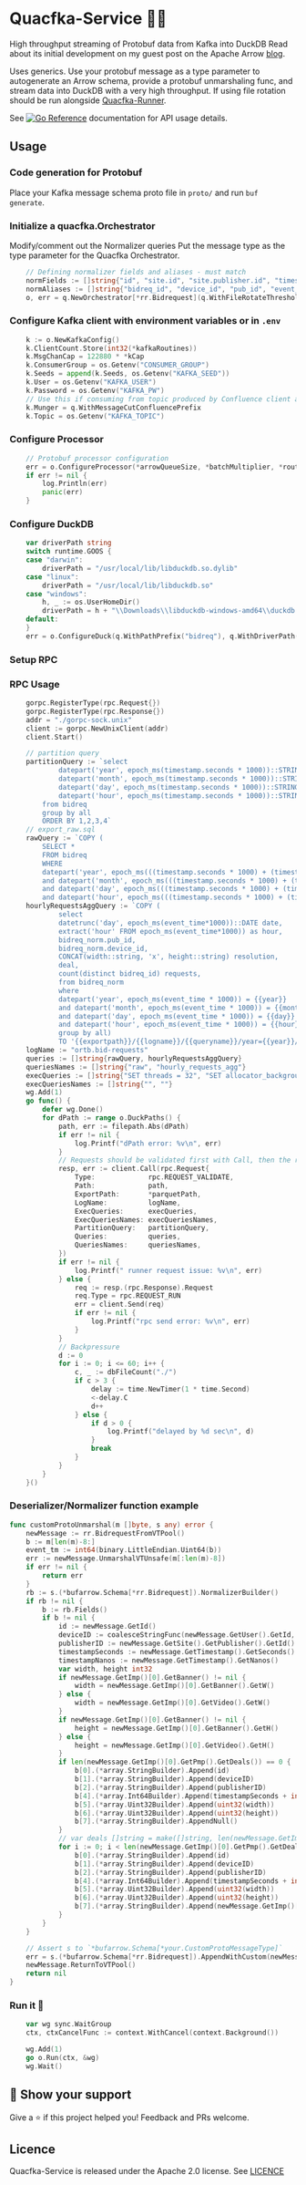 Quacfka-Service 🏹🦆
===================
High throughput streaming of Protobuf data from Kafka into DuckDB
Read about its initial development on my guest post on the Apache Arrow [blog](https://arrow.apache.org/blog/2025/03/10/fast-streaming-inserts-in-duckdb-with-adbc/).

Uses generics. Use your protobuf message as a type parameter to autogenerate an Arrow schema, provide a protobuf unmarshaling func, and stream data into DuckDB with a very high throughput.
If using file rotation should be run alongside [Quacfka-Runner](https://github.com/loicalleyne/quacfka-runner).

See [![Go Reference](https://pkg.go.dev/badge/github.com/loicalleyne/quacfka.svg)](https://pkg.go.dev/github.com/loicalleyne/quacfka) documentation for API usage details.


## Usage
### Code generation for Protobuf
Place your Kafka message schema proto file in `proto/` and run `buf generate`.

### Initialize a quacfka.Orchestrator
Modify/comment out the Normalizer queries
Put the message type as the type parameter for the Quacfka Orchestrator.
```go
	// Defining normalizer fields and aliases - must match
	normFields := []string{"id", "site.id", "site.publisher.id", "timestamp.seconds", "imp[0].banner.w", "imp[0].banner.h", "imp[0].pmp.deals.id"}
	normAliases := []string{"bidreq_id", "device_id", "pub_id", "event_time", "width", "height", "deal"}
	o, err = q.NewOrchestrator[*rr.Bidrequest](q.WithFileRotateThresholdMB(int64(*duckSize)), q.WithNormalizer(normFields, normAliases, false), q.WithDuckPathsChan(3))
```

### Configure Kafka client with environment variables or in `.env`
```go
	k := o.NewKafkaConfig()
	k.ClientCount.Store(int32(*kafkaRoutines))
	k.MsgChanCap = 122880 * *kCap
	k.ConsumerGroup = os.Getenv("CONSUMER_GROUP")
	k.Seeds = append(k.Seeds, os.Getenv("KAFKA_SEED"))
	k.User = os.Getenv("KAFKA_USER")
	k.Password = os.Getenv("KAFKA_PW")
	// Use this if consuming from topic produced by Confluence client as it prefixes messages with 6 magic bytes
	k.Munger = q.WithMessageCutConfluencePrefix
	k.Topic = os.Getenv("KAFKA_TOPIC")
```

### Configure Processor
```go
	// Protobuf processor configuration
	err = o.ConfigureProcessor(*arrowQueueSize, *batchMultiplier, *routines, customProtoUnmarshal)
	if err != nil {
		log.Println(err)
		panic(err)
	}
```

### Configure DuckDB
```go
	var driverPath string
	switch runtime.GOOS {
	case "darwin":
		driverPath = "/usr/local/lib/libduckdb.so.dylib"
	case "linux":
		driverPath = "/usr/local/lib/libduckdb.so"
	case "windows":
		h, _ := os.UserHomeDir()
		driverPath = h + "\\Downloads\\libduckdb-windows-amd64\\duckdb.dll"
	default:
	}
    err = o.ConfigureDuck(q.WithPathPrefix("bidreq"), q.WithDriverPath(driverPath), q.WithDestinationTable("bidreq"), q.WithDuckConnections(*duckRoutines))
```

### Setup RPC
### RPC Usage
```go
	gorpc.RegisterType(rpc.Request{})
	gorpc.RegisterType(rpc.Response{})
    addr = "./gorpc-sock.unix"
	client := gorpc.NewUnixClient(addr)
	client.Start()

	// partition query
	partitionQuery := `select
			datepart('year', epoch_ms(timestamp.seconds * 1000))::STRING as year,
			datepart('month', epoch_ms(timestamp.seconds * 1000))::STRING as month,
			datepart('day', epoch_ms(timestamp.seconds * 1000))::STRING as day,
			datepart('hour', epoch_ms(timestamp.seconds * 1000))::STRING as hour
		from bidreq
		group by all
		ORDER BY 1,2,3,4`
	// export_raw.sql
	rawQuery := `COPY (
		SELECT *
		FROM bidreq
		WHERE
		datepart('year', epoch_ms(((timestamp.seconds * 1000) + (timestamp.nanos/1000000))::BIGINT)) = {{year}}
		and datepart('month', epoch_ms(((timestamp.seconds * 1000) + (timestamp.nanos/1000000))::BIGINT)) = {{month}}
		and datepart('day', epoch_ms(((timestamp.seconds * 1000) + (timestamp.nanos/1000000))::BIGINT)) = {{day}}
		and datepart('hour', epoch_ms(((timestamp.seconds * 1000) + (timestamp.nanos/1000000))::BIGINT)) = {{hour}} ) TO '{{exportpath}}/{{logname}}/{{queryname}}/year={{year}}/month={{month}}/day={{day}}/hour={{hour}}/bidreq_raw_{{rand}}.parquet' (format PARQUET, compression zstd, ROW_GROUP_SIZE_BYTES 100_000_000, OVERWRITE_OR_IGNORE)`
	hourlyRequestsAggQuery := `COPY (
			select
			datetrunc('day', epoch_ms(event_time*1000))::DATE date,
			extract('hour' FROM epoch_ms(event_time*1000)) as hour,
			bidreq_norm.pub_id,
			bidreq_norm.device_id,
			CONCAT(width::string, 'x', height::string) resolution,
			deal,
			count(distinct bidreq_id) requests,
			from bidreq_norm
			where
			datepart('year', epoch_ms(event_time * 1000)) = {{year}}
			and datepart('month', epoch_ms(event_time * 1000)) = {{month}}
			and datepart('day', epoch_ms(event_time * 1000)) = {{day}}
			and datepart('hour', epoch_ms(event_time * 1000)) = {{hour}}
			group by all)
			TO '{{exportpath}}/{{logname}}/{{queryname}}/year={{year}}/month={{month}}/day={{day}}/hour={{hour}}/bidreq_hourly_requests_agg_{{rand}}.parquet' (format PARQUET, compression zstd, ROW_GROUP_SIZE_BYTES 100_000_000, OVERWRITE_OR_IGNORE)`
	logName := "ortb.bid-requests"
	queries := []string{rawQuery, hourlyRequestsAggQuery}
	queriesNames := []string{"raw", "hourly_requests_agg"}
	execQueries := []string{"SET threads = 32", "SET allocator_background_threads = true"}
	execQueriesNames := []string{"", ""}
	wg.Add(1)
	go func() {
		defer wg.Done()
		for dPath := range o.DuckPaths() {
			path, err := filepath.Abs(dPath)
			if err != nil {
				log.Printf("dPath error: %v\n", err)
			}
            // Requests should be validated first with Call, then the request in the validated Response sent with Send.
			resp, err := client.Call(rpc.Request{
				Type:             rpc.REQUEST_VALIDATE,
				Path:             path,
				ExportPath:       *parquetPath,
				LogName:          logName,
				ExecQueries:      execQueries,
				ExecQueriesNames: execQueriesNames,
				PartitionQuery:   partitionQuery,
				Queries:          queries,
				QueriesNames:     queriesNames,
			})
			if err != nil {
				log.Printf(" runner request issue: %v\n", err)
			} else {
				req := resp.(rpc.Response).Request
				req.Type = rpc.REQUEST_RUN
				err = client.Send(req)
				if err != nil {
					log.Printf("rpc send error: %v\n", err)
				}
			}
            // Backpressure 
			d := 0
			for i := 0; i <= 60; i++ {
				c, _ := dbFileCount("./")
				if c > 3 {
					delay := time.NewTimer(1 * time.Second)
					<-delay.C
					d++
				} else {
					if d > 0 {
						log.Printf("delayed by %d sec\n", d)
					}
					break
				}
			}
		}
	}()
```

### Deserializer/Normalizer function example
```go
func customProtoUnmarshal(m []byte, s any) error {
	newMessage := rr.BidrequestFromVTPool()
	b := m[len(m)-8:]
	event_tm := int64(binary.LittleEndian.Uint64(b))
	err := newMessage.UnmarshalVTUnsafe(m[:len(m)-8])
	if err != nil {
		return err
	}
	rb := s.(*bufarrow.Schema[*rr.Bidrequest]).NormalizerBuilder()
	if rb != nil {
		b := rb.Fields()
		if b != nil {
			id := newMessage.GetId()
			deviceID := coalesceStringFunc(newMessage.GetUser().GetId, newMessage.GetSite().GetId, newMessage.GetDevice().GetIfa)
			publisherID := newMessage.GetSite().GetPublisher().GetId()
			timestampSeconds := newMessage.GetTimestamp().GetSeconds()
			timestampNanos := newMessage.GetTimestamp().GetNanos()
			var width, height int32
			if newMessage.GetImp()[0].GetBanner() != nil {
				width = newMessage.GetImp()[0].GetBanner().GetW()
			} else {
				width = newMessage.GetImp()[0].GetVideo().GetW()
			}
			if newMessage.GetImp()[0].GetBanner() != nil {
				height = newMessage.GetImp()[0].GetBanner().GetH()
			} else {
				height = newMessage.GetImp()[0].GetVideo().GetH()
			}
			if len(newMessage.GetImp()[0].GetPmp().GetDeals()) == 0 {
				b[0].(*array.StringBuilder).Append(id)
				b[1].(*array.StringBuilder).Append(deviceID)
				b[2].(*array.StringBuilder).Append(publisherID)
				b[4].(*array.Int64Builder).Append(timestampSeconds + int64(timestampNanos/1000000000))
				b[5].(*array.Uint32Builder).Append(uint32(width))
				b[6].(*array.Uint32Builder).Append(uint32(height))
				b[7].(*array.StringBuilder).AppendNull()
			}
			// var deals []string = make([]string, len(newMessage.GetImp()[0].GetPmp().GetDeals()))
			for i := 0; i < len(newMessage.GetImp()[0].GetPmp().GetDeals()); i++ {
				b[0].(*array.StringBuilder).Append(id)
				b[1].(*array.StringBuilder).Append(deviceID)
				b[2].(*array.StringBuilder).Append(publisherID)
				b[4].(*array.Int64Builder).Append(timestampSeconds + int64(timestampNanos/1000000000))
				b[5].(*array.Uint32Builder).Append(uint32(width))
				b[6].(*array.Uint32Builder).Append(uint32(height))
				b[7].(*array.StringBuilder).Append(newMessage.GetImp()[0].GetPmp().GetDeals()[i].GetId())
			}
		}
	}

	// Assert s to `*bufarrow.Schema[*your.CustomProtoMessageType]`
	err = s.(*bufarrow.Schema[*rr.Bidrequest]).AppendWithCustom(newMessage, event_tm)
	newMessage.ReturnToVTPool()
	return nil
}
```

### Run it 🚀
```go
	var wg sync.WaitGroup
	ctx, ctxCancelFunc := context.WithCancel(context.Background())

	wg.Add(1)
	go o.Run(ctx, &wg)
    wg.Wait()
```

## 💫 Show your support

Give a ⭐️ if this project helped you!
Feedback and PRs welcome.

## Licence

Quacfka-Service is released under the Apache 2.0 license. See [LICENCE](LICENCE)